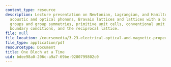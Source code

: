```yaml
---
content_type: resource
description: Lecture presentation on Newtonian, Lagrangian, and Hamiltonian formulations,
  acoustic and optical phonons, Bravais lattices and lattices with a basis, point
  groups and group symmetries, primitive unit cells, conventional unit cells, periodic
  boundary conditions, and the reciprocal lattice.
file: null
file_location: /coursemedia/3-23-electrical-optical-and-magnetic-properties-of-materials-fall-2007/bdee98a0206ca9a769be9280799802c0_lec7.pdf
file_type: application/pdf
resourcetype: Document
title: One Bloch at a Time
uid: bdee98a0-206c-a9a7-69be-9280799802c0
---
```

